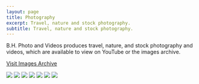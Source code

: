 ```yaml
---
layout: page
title: Photography
excerpt: Travel, nature and stock photography.
subtitle: Travel, nature and stock photography.
---
```


B.H. Photo and Videos produces travel, nature, and stock photography and videos, which are available to view on YouTube or the images archive.

<a href="https://brandonhimpfen.smugmug.com/" target="_blank" class="btn btn-primary">Visit Images Archive</a>

<div class="gallery" data-columns="3">
    <img src="https://photos.smugmug.com/USA/Florida/i-tx62rpD/0/9d57059d/X4/IMG_0462-X4.jpg">
    <img src="https://photos.smugmug.com/Canada/Niagara-Falls/i-VtJzCBb/0/ed11a592/X4/IMG_1553-X4.jpg">
    <img src="https://photos.smugmug.com/Canada/Toronto/i-4kXZzGv/0/4dadd849/X4/IMG_0047-X4.jpg">
    <img src="https://photos.smugmug.com/Canada/Montreal/i-ZzTDNL6/0/c5c32751/X4/2019-10-15%2012.29.03-1-X4.jpg">
    <img src="https://photos.smugmug.com/Canada/Montreal/i-GPj5xb7/0/68585fee/X4/2019-10-15%2012.26.20-1-X4.jpg">
    <img src="https://photos.smugmug.com/Canada/Toronto/i-g4sFL5C/0/e87fbd9e/X4/2020-11-28%2007.56.46-X4.jpg">
    <img src="https://photos.smugmug.com/Canada/Toronto/i-jPmh6Zn/0/43940e54/X4/2020-11-28%2007.39.13-1-X4.jpg">
</div>